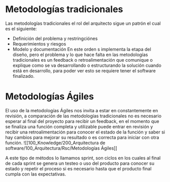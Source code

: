 # Metodologías tradicionales
Las metodologías tradicionales el rol del arquitecto sigue un patrón el cual es el siguiente:
- Definición del problema y restringciónes
- Requerimientos y riesgos
- Modelo y documentación
En este orden s implementa la etapa del diseño, pero el problema y lo que hace falta en las metodologías tradicionales es un feedback o retroalimentación que comunique o explique como se va desarrollando o estructurando la solución cuando está en desarrollo, para poder ver esto se requiere tener el software finalizado.

# Metodologías Ágiles
El uso de la metodologías Ágiles nos invita a estar en constantemente en revisión, a comparación de las metodologías tradicionales no es necesario esperar al final del proyecto para recibir un feedback, en el momento que se finaliza una función completa y utilizable puede entrar en revisión y recibir una retroalimentación para conocer el estado de la función y saber si hay cambios para mejorar su resultado o es correcta para iniciar con otra función.
![[100_Knowledge/200_Arquitectura de software/100_Arquitectura/Rsc/Metodologías Ágiles]]

A este tipo de métodos lo llamamos sprint, son ciclos en los cuales al final de cada sprint se genera un testeo o uso del producto para conocer su estado y repetir el proceso si es necesario hasta que el producto final cumpla con las expectativas.
